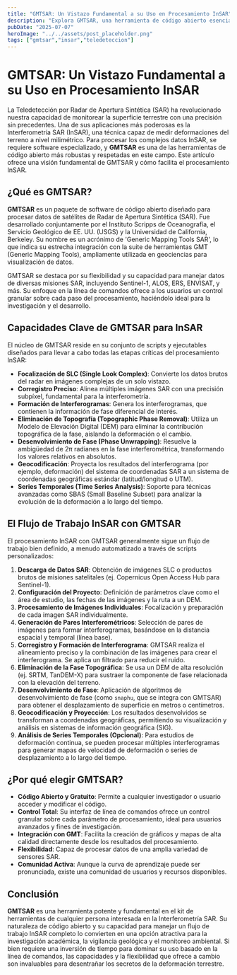 ```yaml
---
title: "GMTSAR: Un Vistazo Fundamental a su Uso en Procesamiento InSAR"
description: "Explora GMTSAR, una herramienta de código abierto esencial para el procesamiento de Interferometría SAR (InSAR). Aprende sobre sus capacidades clave, el flujo de trabajo típico y por qué es una elección preferida para el monitoreo de deformaciones terrestres."
pubDate: "2025-07-07"
heroImage: "../../assets/post_placeholder.png"
tags: ["gmtsar","insar","teledeteccion"]
---
```



# GMTSAR: Un Vistazo Fundamental a su Uso en Procesamiento InSAR

La Teledetección por Radar de Apertura Sintética (SAR) ha revolucionado nuestra capacidad de monitorear la superficie terrestre con una precisión sin precedentes. Una de sus aplicaciones más poderosas es la Interferometría SAR (InSAR), una técnica capaz de medir deformaciones del terreno a nivel milimétrico. Para procesar los complejos datos InSAR, se requiere software especializado, y **GMTSAR** es una de las herramientas de código abierto más robustas y respetadas en este campo. Este artículo ofrece una visión fundamental de GMTSAR y cómo facilita el procesamiento InSAR.

## ¿Qué es GMTSAR?

**GMTSAR** es un paquete de software de código abierto diseñado para procesar datos de satélites de Radar de Apertura Sintética (SAR). Fue desarrollado conjuntamente por el Instituto Scripps de Oceanografía, el Servicio Geológico de EE. UU. (USGS) y la Universidad de California, Berkeley. Su nombre es un acrónimo de 'Generic Mapping Tools SAR', lo que indica su estrecha integración con la suite de herramientas GMT (Generic Mapping Tools), ampliamente utilizada en geociencias para visualización de datos.

GMTSAR se destaca por su flexibilidad y su capacidad para manejar datos de diversas misiones SAR, incluyendo Sentinel-1, ALOS, ERS, ENVISAT, y más. Su enfoque en la línea de comandos ofrece a los usuarios un control granular sobre cada paso del procesamiento, haciéndolo ideal para la investigación y el desarrollo.

## Capacidades Clave de GMTSAR para InSAR

El núcleo de GMTSAR reside en su conjunto de scripts y ejecutables diseñados para llevar a cabo todas las etapas críticas del procesamiento InSAR:

*   **Focalización de SLC (Single Look Complex)**: Convierte los datos brutos del radar en imágenes complejas de un solo vistazo.
*   **Corregistro Preciso**: Alinea múltiples imágenes SAR con una precisión subpíxel, fundamental para la interferometría.
*   **Formación de Interferogramas**: Genera los interferogramas, que contienen la información de fase diferencial de interés.
*   **Eliminación de Topografía (Topographic Phase Removal)**: Utiliza un Modelo de Elevación Digital (DEM) para eliminar la contribución topográfica de la fase, aislando la deformación o el cambio.
*   **Desenvolvimiento de Fase (Phase Unwrapping)**: Resuelve la ambigüedad de 2π radianes en la fase interferométrica, transformando los valores relativos en absolutos.
*   **Geocodificación**: Proyecta los resultados del interferograma (por ejemplo, deformación) del sistema de coordenadas SAR a un sistema de coordenadas geográficas estándar (latitud/longitud o UTM).
*   **Series Temporales (Time Series Analysis)**: Soporte para técnicas avanzadas como SBAS (Small Baseline Subset) para analizar la evolución de la deformación a lo largo del tiempo.

## El Flujo de Trabajo InSAR con GMTSAR

El procesamiento InSAR con GMTSAR generalmente sigue un flujo de trabajo bien definido, a menudo automatizado a través de scripts personalizados:

1.  **Descarga de Datos SAR**: Obtención de imágenes SLC o productos brutos de misiones satelitales (ej. Copernicus Open Access Hub para Sentinel-1).
2.  **Configuración del Proyecto**: Definición de parámetros clave como el área de estudio, las fechas de las imágenes y la ruta a un DEM.
3.  **Procesamiento de Imágenes Individuales**: Focalización y preparación de cada imagen SAR individualmente.
4.  **Generación de Pares Interferométricos**: Selección de pares de imágenes para formar interferogramas, basándose en la distancia espacial y temporal (línea base).
5.  **Corregistro y Formación de Interferograma**: GMTSAR realiza el alineamiento preciso y la combinación de las imágenes para crear el interferograma. Se aplica un filtrado para reducir el ruido.
6.  **Eliminación de la Fase Topográfica**: Se usa un DEM de alta resolución (ej. SRTM, TanDEM-X) para sustraer la componente de fase relacionada con la elevación del terreno.
7.  **Desenvolvimiento de Fase**: Aplicación de algoritmos de desenvolvimiento de fase (como `snaphu`, que se integra con GMTSAR) para obtener el desplazamiento de superficie en metros o centímetros.
8.  **Geocodificación y Proyección**: Los resultados desenvolvidos se transforman a coordenadas geográficas, permitiendo su visualización y análisis en sistemas de información geográfica (SIG).
9.  **Análisis de Series Temporales (Opcional)**: Para estudios de deformación continua, se pueden procesar múltiples interferogramas para generar mapas de velocidad de deformación o series de desplazamiento a lo largo del tiempo.

## ¿Por qué elegir GMTSAR?

*   **Código Abierto y Gratuito**: Permite a cualquier investigador o usuario acceder y modificar el código.
*   **Control Total**: Su interfaz de línea de comandos ofrece un control granular sobre cada parámetro de procesamiento, ideal para usuarios avanzados y fines de investigación.
*   **Integración con GMT**: Facilita la creación de gráficos y mapas de alta calidad directamente desde los resultados del procesamiento.
*   **Flexibilidad**: Capaz de procesar datos de una amplia variedad de sensores SAR.
*   **Comunidad Activa**: Aunque la curva de aprendizaje puede ser pronunciada, existe una comunidad de usuarios y recursos disponibles.

## Conclusión

**GMTSAR** es una herramienta potente y fundamental en el kit de herramientas de cualquier persona interesada en la Interferometría SAR. Su naturaleza de código abierto y su capacidad para manejar un flujo de trabajo InSAR completo lo convierten en una opción atractiva para la investigación académica, la vigilancia geológica y el monitoreo ambiental. Si bien requiere una inversión de tiempo para dominar su uso basado en la línea de comandos, las capacidades y la flexibilidad que ofrece a cambio son invaluables para desentrañar los secretos de la deformación terrestre.
